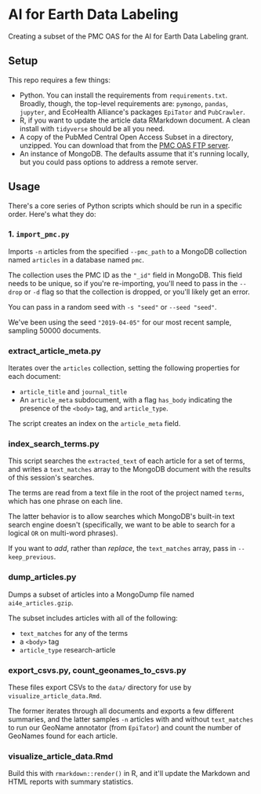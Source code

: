 # AI for Earth Data Labeling

Creating a subset of the PMC OAS for the AI for Earth Data Labeling grant.

## Setup

This repo requires a few things:

- Python. You can install the requirements from `requirements.txt`. Broadly, though, the top-level requirements are: `pymongo`, `pandas`, `jupyter`, and EcoHealth Alliance's packages `EpiTator` and `PubCrawler`.
- R, if you want to update the article data RMarkdown document. A clean install with `tidyverse` should be all you need.
- A copy of the PubMed Central Open Access Subset in a directory, unzipped. You can download that from the [PMC OAS FTP server](ftp.ncbi.nlm.nih.gov/pub/pmc).
- An instance of MongoDB. The defaults assume that it's running locally, but you could pass options to address a remote server.

## Usage

There's a core series of Python scripts which should be run in a specific order. Here's what they do:

### 1. `import_pmc.py`

Imports `-n` articles from the specified `--pmc_path` to a MongoDB collection named `articles` in a database named `pmc`.

The collection uses the PMC ID as the `"_id"` field in MongoDB. This field needs to be unique, so if you're re-importing, you'll need to pass in the `--drop` or `-d` flag so that the collection is dropped, or you'll likely get an error. 

You can pass in a random seed with `-s "seed"` or `--seed "seed"`.

We've been using the seed `"2019-04-05"` for our most recent sample, sampling 50000 documents.

### extract_article_meta.py

Iterates over the `articles` collection, setting the following properties for each document:

- `article_title` and `journal_title`
- An `article_meta` subdocument, with a flag `has_body` indicating the presence of the `<body>` tag, and `article_type`.

The script creates an index on the `article_meta` field.

### index_search_terms.py

This script searches the `extracted_text` of each article for a set of terms, and writes a `text_matches` array to the MongoDB document with the results of this session's searches.

The terms are read from a text file in the root of the project named `terms`, which has one phrase on each line.

The latter behavior is to allow searches which MongoDB's built-in text search engine doesn't (specifically, we want to be able to search for a logical `OR` on multi-word phrases).

If you want to *add*, rather than *replace*, the `text_matches` array, pass in `--keep_previous`.

### dump_articles.py

Dumps a subset of articles into a MongoDump file named `ai4e_articles.gzip`.

The subset includes articles with all of the following:

- `text_matches` for any of the terms
- a `<body>` tag
- `article_type` research-article

### export_csvs.py, count_geonames_to_csvs.py

These files export CSVs to the `data/` directory for use by `visualize_article_data.Rmd`.

The former iterates through all documents and exports a few different summaries, and the latter samples `-n` articles with and without `text_matches` to run our GeoName annotator (from `EpiTator`) and count the number of GeoNames found for each article.

### visualize_article_data.Rmd

Build this with `rmarkdown::render()` in R, and it'll update the Markdown and HTML reports with summary statistics.

